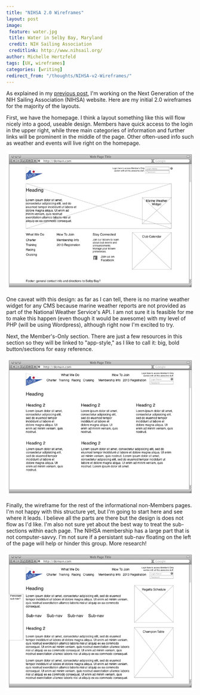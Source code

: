 ```yaml
---
title: "NIHSA 2.0 Wireframes"
layout: post
image:
 feature: water.jpg
 title: Water in Selby Bay, Maryland
 credit: NIH Sailing Association
 creditlink: http://www.nihsail.org/
author: Michelle Hertzfeld
tags: [UX, wireframes]
categories: [writing]
redirect_from: "/thoughts/NIHSA-v2-Wireframes/"
---
```

As explained in my [previous post](/thoughts/NIHSA-Website-v2/), I'm working on the Next Generation of the NIH Sailing Association (NIHSA) website. Here are my initial 2.0 wireframes for the majority of the layouts.<!--more-->

First, we have the homepage. I think a layout something like this will flow nicely into a good, useable design. Members have quick access to the login in the upper right, while three main categories of information and further links will be prominent in the middle of the page. Other often-used info such as weather and events will live right on the homepage.

![NIH Sailing Association Homepage Wireframe](/img/NIHSA2.0_wireframe_2012_30_12.jpg)

One caveat with this design: as far as I can tell, there is no marine weather widget for any CMS because marine weather reports are not provided as part of the National Weather Service's API. I am not sure it is feasible for me to make this happen (even though it would be awesome) with my level of PHP (will be using Wordpress), although right now I'm excited to try.

Next, the Member's-Only section. There are just a few resources in this section so they will be linked to "app-style," as I like to call it: big, bold button/sections for easy reference.

![NIH Sailing Association Members Only Wireframe](/img/NIHSA2.0_wireframe_2012_30_12_membersOnly.jpg)

Finally, the wireframe for the rest of the informational non-Members pages. I'm not happy with this structure yet, but I'm going to start here and see where it leads. I believe all the parts are there but the design is does not flow as I'd like. I'm also not sure yet about the best way to treat the sub-sections within each page. The NIHSA membership has a large part that is not computer-savvy. I'm not sure if a persistant sub-nav floating on the left of the page will help or hinder this group. More research!

![NIH Sailing Association Inner Page Wireframe](/img/NIHSA2.0_wireframe_2012_30_12_inner.jpg)
